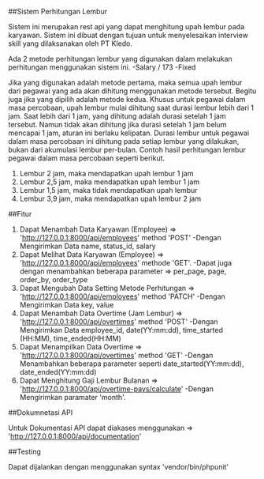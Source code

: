 ##Sistem Perhitungan Lembur

Sistem ini merupakan rest api yang dapat menghitung upah lembur pada karyawan. Sistem ini dibuat dengan tujuan untuk menyelesaikan interview skill yang dilaksanakan oleh PT Kledo.

Ada 2 metode perhitungan lembur yang digunakan dalam melakukan perhitungan menggunakan sistem ini.
-Salary / 173
-Fixed

Jika yang digunakan adalah metode pertama, maka semua upah lembur dari pegawai yang ada akan dihitung menggunakan metode tersebut. Begitu juga jika yang dipilih adalah metode kedua.
Khusus untuk pegawai dalam masa percobaan, upah lembur mulai dihitung saat durasi lembur lebih dari 1 jam. Saat lebih dari 1 jam, yang dihitung adalah durasi setelah 1 jam tersebut. Namun tidak akan dihitung jika durasi setelah 1 jam belum mencapai 1 jam, aturan ini berlaku kelipatan. Durasi lembur untuk pegawai dalam masa percobaan ini dihitung pada setiap lembur yang dilakukan, bukan dari akumulasi lembur per-bulan.
Contoh hasil perhitungan lembur pegawai dalam masa percobaan seperti berikut.

1. Lembur 2 jam, maka mendapatkan upah lembur 1 jam
2. Lembur 2,5 jam, maka mendapatkan upah lembur 1 jam
3. Lembur 1,5 jam, maka tidak mendapatkan upah lembur
4. Lembur 3,9 jam, maka mendapatkan upah lembur 2 jam

##Fitur

1. Dapat Menambah Data Karyawan (Employee) => 'http://127.0.0.1:8000/api/employees' method 'POST'
   -Dengan Mengirimkan Data name, status_id, salary
2. Dapat Melihat Data Karyawan (Employee) => 'http://127.0.0.1:8000/api/employees' methode 'GET'.
   -Dapat juga dengan menambahkan beberapa parameter => per_page, page, order_by, order_type
3. Dapat Mengubah Data Setting Metode Perhitungan => 'http://127.0.0.1:8000/api/employees' method 'PATCH'
   -Dengan Mengirimkan Data key, value
4. Dapat Menambah Data Overtime (Jam Lembur) => 'http://127.0.0.1:8000/api/overtimes' method 'POST'
   -Dengan Mengirimkan Data employee_id, date(YY:mm:dd), time_started (HH:MM), time_ended(HH:MM)
5. Dapat Menampilkan Data Overtime => 'http://127.0.0.1:8000/api/overtimes' method 'GET'
   -Dengan Menambahkan beberapa parameter seperti date_started(YY:mm:dd), date_ended(YY:mm:dd)
6. Dapat Menghitung Gaji Lembur Bulanan => 'http://127.0.0.1:8000/api/overtime-pays/calculate'
   -Dengan Mengirimkan paramater 'month'.

##Dokumnetasi API

Untuk Dokumentasi API dapat diakases menggunakan => 'http://127.0.0.1:8000/api/documentation'

##Testing

Dapat dijalankan dengan menggunakan syntax 'vendor/bin/phpunit'
